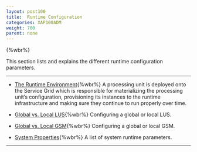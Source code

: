 ```yaml
---
layout: post100
title:  Runtime Configuration
categories: XAP100ADM
weight: 700
parent: none
---
```




{%wbr%}

This section lists and explains the different runtime configuration parameters.


<hr/>

- [The Runtime Environment](./the-runtime-environment.html){%wbr%}
A processing unit is deployed onto the Service Grid which is responsible for materializing the processing unit’s configuration, provisioning its instances to the runtime infrastructure and making sure they continue to run properly over time.


- [Global vs. Local LUS](./lus-configuration.html){%wbr%}
Configuring a global or local LUS.

- [Global vs. Local GSM](./gsm-configuration.html){%wbr%}
Configuring a global or local GSM.


- [System Properties](./system-properties-java.html){%wbr%}
A list of system runtime parameters.



<hr/>

